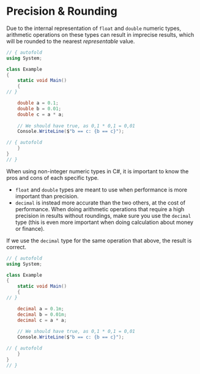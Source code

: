 # Precision & Rounding

Due to the internal representation of `float` and `double` numeric types, arithmetic operations on these types can result in imprecise results, which will be rounded to the nearest _representable_ value.

```C# runnable
// { autofold
using System;

class Example 
{
    static void Main() 
    {
// }

    double a = 0.1;
    double b = 0.01;
    double c = a * a;
    
    // We should have true, as 0,1 * 0,1 = 0,01
    Console.WriteLine($"b == c: {b == c}");

// { autofold
    }
}
// }
```

When using non-integer numeric types in C#, it is important to know the pros and cons of each specific type.
* `float` and `double` types are meant to use when performance is more important than precision.
* `decimal` is instead more accurate than the two others, at the cost of performance. When doing arithmetic operations that require a high precision in results without roundings, make sure you use the `decimal` type (this is even more important when doing calculation about money or finance).

If we use the `decimal` type for the same operation that above, the result is correct.

```C# runnable
// { autofold
using System;

class Example 
{
    static void Main() 
    {
// }

    decimal a = 0.1m;
    decimal b = 0.01m;
    decimal c = a * a;
    
    // We should have true, as 0,1 * 0,1 = 0,01
    Console.WriteLine($"b == c: {b == c}");

// { autofold
    }
}
// }
```
